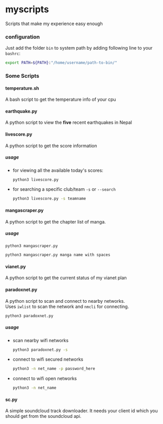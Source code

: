 # myscripts
Scripts that make my experience easy enough 

### configuration
Just add the folder `bin` to system path by adding following line to your `bashrc`:

```bash
export PATH=${PATH}:"/home/username/path-to-bin/"
```

### Some Scripts

#### temperature.sh
A bash script to get the temperature info of your cpu

#### earthquake.py
A python script to view the **five** recent earthquakes in Nepal

#### livescore.py
A python script to get the score information

##### usage
- for viewing all the available today's scores:
    ```bash
    python3 livescore.py
    ```

- for searching a specific club/team 
`-s` or `--search`
    ```bash
    python3 livescore.py -s teamname
    ```

#### mangascraper.py
A python script to get the chapter list of manga.

##### usage
```bash
python3 mangascraper.py
```

```bash
python3 mangascraper.py manga name with spaces
```

#### vianet.py
A python script to get the current status of my vianet plan

#### paradoxnet.py
A python script to scan and connect to nearby networks.  
Uses `iwlist` to scan the network and `nmcli` for connecting.

```bash
python3 paradoxnet.py
```

##### usage
- scan nearby wifi networks
    ```bash
    python3 paradoxnet.py -s
    ```
- connect to wifi secured networks
    ```bash
    python3 -n net_name -p password_here
    ```
- connect to wifi open networks
    ```bash
    python3 -n net_name
    ```

#### sc.py
A simple soundcloud track downloader. It needs your client id which you should get from the soundcloud api.
